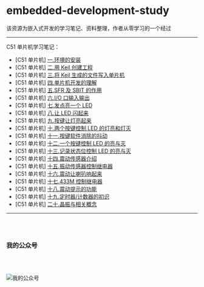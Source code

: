 # embedded-development-study

该资源为嵌入式开发的学习笔记、资料整理，作者从零学习的一个经过

<hr/>

C51 单片机学习笔记：

- [C51 单片机] [一.环境的安装](https://mp.weixin.qq.com/s?__biz=MzI0MzA2OTc4MQ==&mid=2247485115&idx=1&sn=37706353271be5e0ea0b2f711965e38d)
- [C51 单片机] [二.用 Keil 创建工程](https://mp.weixin.qq.com/s?__biz=MzI0MzA2OTc4MQ==&mid=2247485128&idx=1&sn=bcb08fa4857a7152d8a0cd8cbb255e5e)
- [C51 单片机] [三.将 Keil 生成的文件写入单片机](https://mp.weixin.qq.com/s?__biz=MzI0MzA2OTc4MQ==&mid=2247485140&idx=1&sn=7efdcea6f8c7f68ff2e157fbe2231a8a)
- [C51 单片机] [四.单片机开发的理解](https://mp.weixin.qq.com/s?__biz=MzI0MzA2OTc4MQ==&mid=2247485176&idx=1&sn=efe6dae97f6e715396930b795740ddd2)
- [C51 单片机] [五.SFR 及 SBIT 的作用](https://mp.weixin.qq.com/s?__biz=MzI0MzA2OTc4MQ==&mid=2247485204&idx=1&sn=f76d516b3b939eab1e31ac6c262bd034)
- [C51 单片机] [六.I/O 口输入输出](https://mp.weixin.qq.com/s?__biz=MzI0MzA2OTc4MQ==&mid=2247485211&idx=1&sn=2ae26ca36de141888a60dfa062788611)
- [C51 单片机] [七.发点亮一个 LED](https://mp.weixin.qq.com/s?__biz=MzI0MzA2OTc4MQ==&mid=2247485228&idx=1&sn=2e27c10d3892bce9904d41aaa8ad1129)
- [C51 单片机] [八.让 LED 闪起来](https://mp.weixin.qq.com/s?__biz=MzI0MzA2OTc4MQ==&mid=2247485251&idx=1&sn=c504ad9e5d3e94bc97c421e0f740cb1a)
- [C51 单片机] [九.按键让灯亮起来](https://mp.weixin.qq.com/s?__biz=MzI0MzA2OTc4MQ==&mid=2247485264&idx=1&sn=2fed9b5c6e42d06c4218b2b7accefcfd)
- [C51 单片机] [十.两个按键控制 LED 的灯亮和灯灭](https://mp.weixin.qq.com/s?__biz=MzI0MzA2OTc4MQ==&mid=2247485268&idx=1&sn=183b701556bbe910263b0a200568adb4)
- [C51 单片机] [十一.按键软件消除的抖动](https://mp.weixin.qq.com/s?__biz=MzI0MzA2OTc4MQ==&mid=2247485273&idx=1&sn=66e5cf841ce9e9ffb8745eea485506b9)
- [C51 单片机] [十二.一个按键控制 LED 的亮与灭](https://mp.weixin.qq.com/s?__biz=MzI0MzA2OTc4MQ==&mid=2247485297&idx=1&sn=9ab8f9504058f9ad3bfbae4a2a432257)
- [C51 单片机] [十三.记录状态位控制 LED 的亮与灭](https://mp.weixin.qq.com/s?__biz=MzI0MzA2OTc4MQ==&mid=2247485318&idx=1&sn=4b3aece5357d28180c2fb86a024cc5dc)
- [C51 单片机] [十四.震动传感器介绍](https://mp.weixin.qq.com/s?__biz=MzI0MzA2OTc4MQ==&mid=2247485358&idx=1&sn=19cb5f131636c7fdeed741b5c43ea074)
- [C51 单片机] [十五.振动传感器控制继电器](https://mp.weixin.qq.com/s?__biz=MzI0MzA2OTc4MQ==&mid=2247485386&idx=1&sn=758ee90eb31467e60b2a835e08c8b650)
- [C51 单片机] [十六.震动让喇叭响起来](https://mp.weixin.qq.com/s?__biz=MzI0MzA2OTc4MQ==&mid=2247485390&idx=1&sn=379b96bd783af3d91ec3be3c78a0ef6d)
- [C51 单片机] [十七.433M 控制继电器](https://mp.weixin.qq.com/s?__biz=MzI0MzA2OTc4MQ==&mid=2247485409&idx=1&sn=e3ce97e688b04c59e990ad21b3be1b2e)
- [C51 单片机] [十八.震动提示的功能](https://mp.weixin.qq.com/s?__biz=MzI0MzA2OTc4MQ==&mid=2247485443&idx=1&sn=0e7382b0be2dc1339d4c7bb9cbb9c8c4)
- [C51 单片机] [十九.定时器/计数器的初识](https://mp.weixin.qq.com/s?__biz=MzI0MzA2OTc4MQ==&mid=2247485459&idx=1&sn=f8e3212b7cbfcc7db456dba77962b188)
- [C51 单片机] [二十.晶振与相关概念](https://mp.weixin.qq.com/s?__biz=MzI0MzA2OTc4MQ==&mid=2247485462&idx=1&sn=1db2878ba0e7fb58ccd5164c2c0ec219)


<hr>
<br>
<br>

### 我的公众号

<br>
<br>

![我的公众号](wechat.png "我的公众号")
